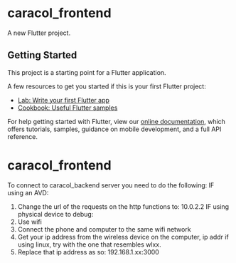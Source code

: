 # caracol_frontend

A new Flutter project.

## Getting Started

This project is a starting point for a Flutter application.

A few resources to get you started if this is your first Flutter project:

- [Lab: Write your first Flutter app](https://flutter.dev/docs/get-started/codelab)
- [Cookbook: Useful Flutter samples](https://flutter.dev/docs/cookbook)

For help getting started with Flutter, view our
[online documentation](https://flutter.dev/docs), which offers tutorials,
samples, guidance on mobile development, and a full API reference.
# caracol_frontend
To connect to caracol_backend server you need to do the following:
IF using an AVD:
  1. Change the url of the requests on the http functions to: 10.0.2.2
IF using physical device to debug:
  1. Use wifi
  2. Connect the phone and computer to the same wifi network
  3. Get your ip address from the wireless device on the computer, ip addr if using linux, try with the one that resembles wlxx.
  4. Replace that ip address as so: 192.168.1.xx:3000

